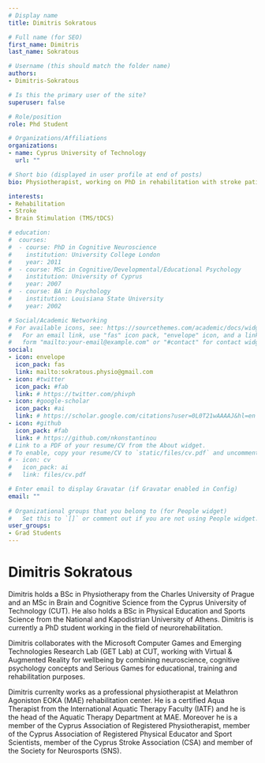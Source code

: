 ```yaml
---
# Display name
title: Dimitris Sokratous

# Full name (for SEO)
first_name: Dimitris
last_name: Sokratous

# Username (this should match the folder name)
authors:
- Dimitris-Sokratous

# Is this the primary user of the site?
superuser: false

# Role/position
role: Phd Student

# Organizations/Affiliations
organizations:
- name: Cyprus University of Technology
  url: ""

# Short bio (displayed in user profile at end of posts)
bio: Physiotherapist, working on PhD in rehabilitation with stroke patients.

interests:
- Rehabilitation
- Stroke
- Brain Stimulation (TMS/tDCS)

# education:
#  courses:
#  - course: PhD in Cognitive Neuroscience
#    institution: University College London
#    year: 2011
#  - course: MSc in Cognitive/Developmental/Educational Psychology
#    institution: University of Cyprus
#    year: 2007
#  - course: BA in Psychology
#    institution: Louisiana State University
#    year: 2002

# Social/Academic Networking
# For available icons, see: https://sourcethemes.com/academic/docs/widgets/#icons
#   For an email link, use "fas" icon pack, "envelope" icon, and a link in the
#   form "mailto:your-email@example.com" or "#contact" for contact widget.
social:
- icon: envelope
  icon_pack: fas
  link: mailto:sokratous.physio@gmail.com
- icon: #twitter
  icon_pack: #fab
  link: # https://twitter.com/phivph
- icon: #google-scholar
  icon_pack: #ai
  link: # https://scholar.google.com/citations?user=0L0T21wAAAAJ&hl=en
- icon: #github
  icon_pack: #fab
  link: # https://github.com/nkonstantinou
# Link to a PDF of your resume/CV from the About widget.
# To enable, copy your resume/CV to `static/files/cv.pdf` and uncomment the lines below.  
# - icon: cv
#   icon_pack: ai
#   link: files/cv.pdf

# Enter email to display Gravatar (if Gravatar enabled in Config)
email: ""
  
# Organizational groups that you belong to (for People widget)
#   Set this to `[]` or comment out if you are not using People widget.  
user_groups:
- Grad Students
---
```


Dimitris Sokratous
===================

Dimitris holds a BSc in Physiotherapy from the Charles University of Prague
and an MSc in Brain and Cognitive Science from the Cyprus University of Technology (CUT).
He also holds a BSc in Physical Education and Sports Science from the National and
Kapodistrian University of Athens. Dimitris is currently a PhD student working in the field of neurorehabilitation.

Dimitris collaborates with the Microsoft Computer Games and Emerging Technologies Research Lab (GET Lab) at CUT, working with Virtual & Augmented Reality for wellbeing by combining neuroscience, cognitive psychology concepts and Serious Games for educational, training and rehabilitation purposes. 

Dimitris currenlty works as a professional physiotherapist at Melathron Agoniston EOKA (MAE) rehabilitation center. He is a certified Aqua Therapist from the International Aquatic Therapy Faculty (IATF) and he is the head of the Aquatic Therapy Department at MAE. Moreover he is a member of the Cyprus Association of Registered Physiotherapist, member of the Cyprus Association of Registered Physical Educator and Sport Scientists, member of the Cyprus Stroke Association (CSA) and member of the Society for Neurosports (SNS).
